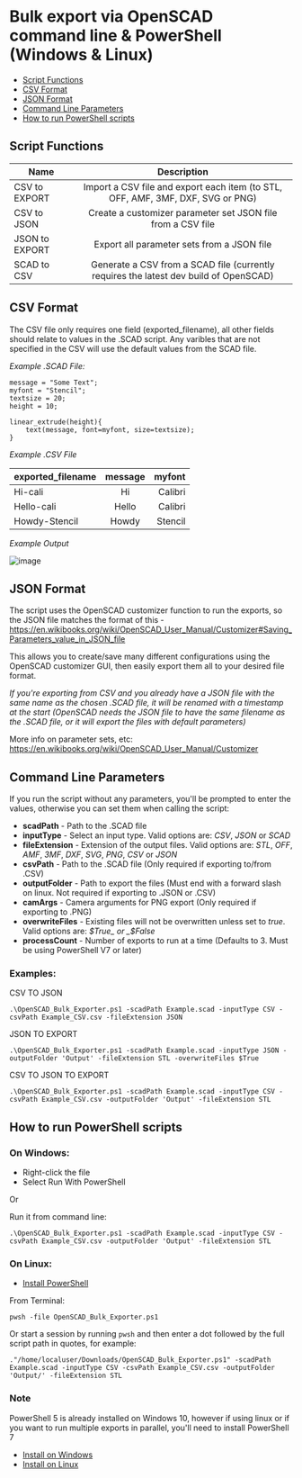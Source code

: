 # Bulk export via OpenSCAD command line & PowerShell (Windows & Linux)

- [Script Functions](#script-functions)
- [CSV Format](#csv-format)
- [JSON Format](#json-format)
- [Command Line Parameters](#command-line-parameters)
- [How to run PowerShell scripts](#how-to-run-powershell-scripts)

## Script Functions

| Name          | Description                                                                            |
| --------------|:--------------------------------------------------------------------------------------:|
| CSV to EXPORT | Import a CSV file and export each item (to STL, OFF, AMF, 3MF, DXF, SVG or PNG)        |
| CSV to JSON   | Create a customizer parameter set JSON file from a CSV file                            |
| JSON to EXPORT| Export all parameter sets from a JSON file                                             |
| SCAD to CSV   | Generate a CSV from a SCAD file (currently requires the latest dev build of OpenSCAD)  |

## CSV Format

The CSV file only requires one field (exported_filename), all other fields should relate to values in the .SCAD script. Any varibles that are not specified in the CSV will use the default values from the SCAD file.

_Example .SCAD File:_

    message = "Some Text";
    myfont = "Stencil";
    textsize = 20;
    height = 10;

    linear_extrude(height){
        text(message, font=myfont, size=textsize);
    }

_Example .CSV File_

| exported_filename | message   | myfont  |
| ------------------|:---------:| -------:|
| Hi-cali           | Hi        | Calibri |
| Hello-cali        | Hello     | Calibri |
| Howdy-Stencil     | Howdy     | Stencil |

_Example Output_

![image](https://user-images.githubusercontent.com/50000826/140439376-16148446-163c-4ac3-9986-237b54ac9945.png)

## JSON Format

The script uses the OpenSCAD customizer function to run the exports, so the JSON file matches the format of this - https://en.wikibooks.org/wiki/OpenSCAD_User_Manual/Customizer#Saving_Parameters_value_in_JSON_file

This allows you to create/save many different configurations using the OpenSCAD customizer GUI, then easily export them all to your desired file format.

_If you're exporting from CSV and you already have a JSON file with the same name as the chosen .SCAD file, it will be renamed with a timestamp at the start (OpenSCAD needs the JSON file to have the same filename as the .SCAD file, or it will export the files with default parameters)_

More info on parameter sets, etc: https://en.wikibooks.org/wiki/OpenSCAD_User_Manual/Customizer

## Command Line Parameters

If you run the script without any parameters, you'll be prompted to enter the values, otherwise you can set them when calling the script:

* __scadPath__ - Path to the .SCAD file
* __inputType__ - Select an input type. Valid options are: _CSV_, _JSON_ or _SCAD_
* __fileExtension__ - Extension of the output files. Valid options are: _STL_, _OFF_, _AMF_, _3MF_, _DXF_, _SVG_, _PNG_, _CSV_ or _JSON_
* __csvPath__ - Path to the .SCAD file (Only required if exporting to/from .CSV)
* __outputFolder__ - Path to export the files (Must end with a forward slash on linux. Not required if exporting to .JSON or .CSV)
* __camArgs__ - Camera arguments for PNG export (Only required if exporting to .PNG)
* __overwriteFiles__ - Existing files will not be overwritten unless set to _true_. Valid options are: _$True_ or _$False_
* __processCount__ - Number of exports to run at a time (Defaults to 3. Must be using PowerShell V7 or later)

### Examples:

CSV TO JSON

    .\OpenSCAD_Bulk_Exporter.ps1 -scadPath Example.scad -inputType CSV -csvPath Example_CSV.csv -fileExtension JSON

JSON TO EXPORT

    .\OpenSCAD_Bulk_Exporter.ps1 -scadPath Example.scad -inputType JSON -outputFolder 'Output' -fileExtension STL -overwriteFiles $True

CSV TO JSON TO EXPORT

    .\OpenSCAD_Bulk_Exporter.ps1 -scadPath Example.scad -inputType CSV -csvPath Example_CSV.csv -outputFolder 'Output' -fileExtension STL

## How to run PowerShell scripts

### On Windows:
* Right-click the file
* Select Run With PowerShell

Or

Run it from command line:

    .\OpenSCAD_Bulk_Exporter.ps1 -scadPath Example.scad -inputType CSV -csvPath Example_CSV.csv -outputFolder 'Output' -fileExtension STL

### On Linux:
* [Install PowerShell](https://docs.microsoft.com/en-us/powershell/scripting/install/installing-powershell-on-linux?view=powershell-7.2)

From Terminal:

    pwsh -file OpenSCAD_Bulk_Exporter.ps1

Or start a session by running ```pwsh``` and then enter a dot followed by the full script path in quotes, for example:

    ."/home/localuser/Downloads/OpenSCAD_Bulk_Exporter.ps1" -scadPath Example.scad -inputType CSV -csvPath Example_CSV.csv -outputFolder 'Output/' -fileExtension STL

### Note

PowerShell 5 is already installed on Windows 10, however if using linux or if you want to run multiple exports in parallel, you'll need to install PowerShell 7
* [Install on Windows](https://docs.microsoft.com/en-us/powershell/scripting/install/installing-powershell-on-windows?view=powershell-7.1#msi)
* [Install on Linux](https://docs.microsoft.com/en-us/powershell/scripting/install/installing-powershell-on-linux?view=powershell-7.2)
